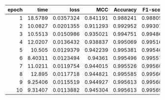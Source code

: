 |   epoch |     time |      loss |      MCC |   Accuracy |   F1-score |
|--------:|---------:|----------:|---------:|-----------:|-----------:|
|       1 | 18.5789  | 0.0357324 | 0.841191 |   0.988241 |   0.988053 |
|       2 | 10.0827  | 0.0201355 | 0.911293 |   0.992952 |   0.993073 |
|       3 | 10.5513  | 0.0150986 | 0.935021 |   0.994751 |   0.994862 |
|       4 | 12.0207  | 0.0136432 | 0.938837 |   0.995069 |   0.995169 |
|       5 | 10.505   | 0.0129379 | 0.942239 |   0.995381 |   0.995464 |
|       6 |  8.40311 | 0.0123494 | 0.94361  |   0.995496 |   0.995574 |
|       7 | 11.0211  | 0.0119754 | 0.944015 |   0.995526 |   0.995605 |
|       8 | 12.895   | 0.0117718 | 0.944821 |   0.995585 |   0.995664 |
|       9 |  9.25406 | 0.0115519 | 0.944927 |   0.995613 |   0.995685 |
|      10 |  9.31407 | 0.0113882 | 0.945304 |   0.995613 |   0.995694 |